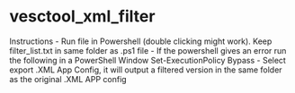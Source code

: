 # vesctool_xml_filter

  Instructions
    - Run file in Powershell (double clicking might work).  Keep filter_list.txt in same folder as .ps1 file
        - If the powershell gives an error run the following in a PowerShell Window
            Set-ExecutionPolicy Bypass
    - Select export .XML App Config, it will output a filtered version in the same folder as the original .XML APP config

